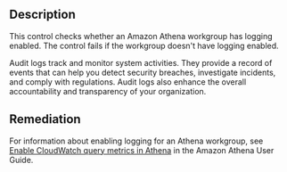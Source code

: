 ## Description

This control checks whether an Amazon Athena workgroup has logging enabled. The control fails if the workgroup doesn't have logging enabled.

Audit logs track and monitor system activities. They provide a record of events that can help you detect security breaches, investigate incidents, and comply with regulations. Audit logs also enhance the overall accountability and transparency of your organization.

## Remediation

For information about enabling logging for an Athena workgroup, see [Enable CloudWatch query metrics in Athena](https://docs.aws.amazon.com/athena/latest/ug/athena-cloudwatch-metrics-enable.html) in the Amazon Athena User Guide.